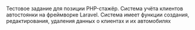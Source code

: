 Тестовое задание для позиции PHP-стажёр. Система учёта клиентов автостоянки на фреймворке Laravel. Система имеет функции создания, редактирования, удаления данных о клиентах и их автомобилях 
